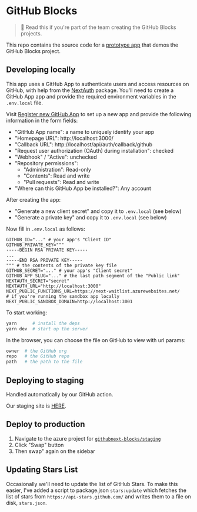 # GitHub Blocks

> 📣 Read this if you're part of the team creating the GitHub Blocks projects.

This repo contains the source code for a [prototype app](https://blocks.githubnext.com/) that demos the GitHub Blocks project.

## Developing locally

This app uses a GitHub App to authenticate users and access resources on GitHub, with help from the [NextAuth](https://next-auth.js.org/) package. You'll need to create a GitHub App app and provide the required environment variables in the `.env.local` file.

Visit [Register new GitHub App](https://github.com/settings/apps/new) to set up a new app and provide the following information in the form fields:

- "GitHub App name": a name to uniquely identify your app
- "Homepage URL": http://localhost:3000/
- "Callback URL": http://localhost/api/auth/callback/github
- "Request user authorization (OAuth) during installation": checked
- "Webhook" / "Active": unchecked
- "Repository permissions":
  - "Administration": Read-only
  - "Contents": Read and write
  - "Pull requests": Read and write
- "Where can this GitHub App be installed?": Any account

After creating the app:

- "Generate a new client secret" and copy it to `.env.local` (see below)
- "Generate a private key" and copy it to `.env.local` (see below)

Now fill in `.env.local` as follows:

```
GITHUB_ID="..." # your app's "Client ID"
GITHUB_PRIVATE_KEY="""
-----BEGIN RSA PRIVATE KEY-----
...
-----END RSA PRIVATE KEY-----
""" # the contents of the private key file
GITHUB_SECRET="..." # your app's "Client secret"
GITHUB_APP_SLUG="..." # the last path segment of the "Public link"
NEXTAUTH_SECRET="secret"
NEXTAUTH_URL="http://localhost:3000"
NEXT_PUBLIC_FUNCTIONS_URL=https://next-waitlist.azurewebsites.net/
# if you're running the sandbox app locally
NEXT_PUBLIC_SANDBOX_DOMAIN=http://localhost:3001
```

To start working:

```bash
yarn      # install the deps
yarn dev  # start up the server
```

In the browser, you can choose the file on GitHub to view with url params:

```bash
owner  # the GitHub org
repo   # the GitHub repo
path   # the path to the file
```

## Deploying to staging

Handled automatically by our GitHub action.

Our staging site is [HERE](https://githubnext-blocks-staging.azurewebsites.net/githubnext/blocks/blob/main/README.md).

## Deploy to production

1. Navigate to the azure project for [`githubnext-blocks/staging`](https://portal.azure.com/#@githubazure.onmicrosoft.com/resource/subscriptions/b394e68d-7472-42fd-bb1c-d73cb7f4fd3c/resourceGroups/githubnext-blocks-rg/providers/Microsoft.Web/sites/githubnext-blocks/slots/staging/appServices)
2. Click "Swap" button
3. Then swap" again on the sidebar

## Updating Stars List

Occasionally we'll need to update the list of GitHub Stars. To make this easier, I've added a script to package.json `stars:update` which fetches the list of stars from `https://api-stars.github.com/` and writes them to a file on disk, `stars.json`.

